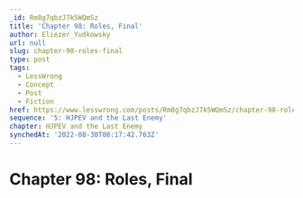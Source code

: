 ```yaml
---
_id: Rm8g7qbzJ7k5WQmSz
title: 'Chapter 98: Roles, Final'
author: Eliezer_Yudkowsky
url: null
slug: chapter-98-roles-final
type: post
tags:
  - LessWrong
  - Concept
  - Post
  - Fiction
href: https://www.lesswrong.com/posts/Rm8g7qbzJ7k5WQmSz/chapter-98-roles-final
sequence: '5: HJPEV and the Last Enemy'
chapter: HJPEV and the Last Enemy
synchedAt: '2022-08-30T08:17:42.763Z'
---
```


# Chapter 98: Roles, Final

